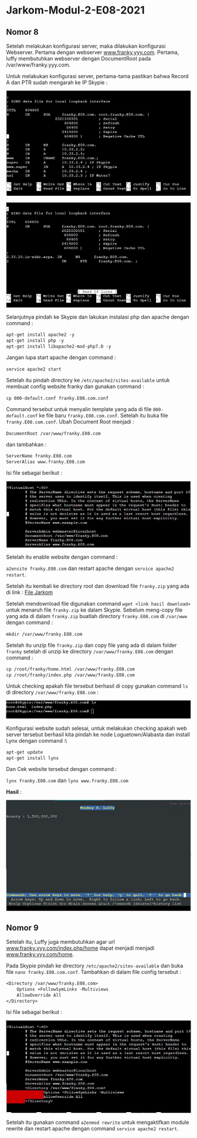 # Jarkom-Modul-2-E08-2021

## Nomor 8


Setelah melakukan konfigurasi server, maka dilakukan konfigurasi Webserver. Pertama dengan webserver www.franky.yyy.com. Pertama, luffy membutuhkan webserver dengan DocumentRoot pada /var/www/franky.yyy.com.

Untuk melakukan konfigurasi server, pertama-tama pastikan bahwa Record A dan PTR sudah mengarah ke IP Skypie : 


![ImgSrc](https://github.com/faisrafii/Jarkom-Modul-2-E08-2021/blob/4edcaedaeeea936dc53d329cd4799fe168df5ff7/pictures/Nomor%208a.JPG)

![ImgSrc](https://github.com/faisrafii/Jarkom-Modul-2-E08-2021/blob/1a54f8081458c29ea6e765eea78b027370354824/pictures/Nomor%208b.JPG)


Selanjutnya pindah ke Skypie dan lakukan instalasi php dan apache dengan command : 

```
apt-get install apache2 -y
apt-get install php -y
apt-get install libapache2-mod-php7.0 -y
```

Jangan lupa start apache dengan command :

`service apache2 start`

Setelah itu pindah directory ke `/etc/apache2/sites-available` untuk membuat config website franky dan gunakan command : 

`cp 000-default.conf franky.E08.com.conf`

Command tersebut untuk menyalin template yang ada di file `000-default.conf` ke file baru `franky.E08.com.conf`. Setelah itu buka file `franky.E08.com.conf`.
Ubah Document Root menjadi :

`DocumentRoot /var/www/franky.E08.com`

dan tambahkan :

```
ServerName franky.E08.com
ServerAlias www.franky.E08.com
```


Isi file sebagai berikut :


![ImgSrc](https://github.com/faisrafii/Jarkom-Modul-2-E08-2021/blob/ddf3d1d12ecb47bc75968b17ce2b739ebe4ebff5/pictures/Nomor%208c.JPG)


Setelah itu enable website dengan command :

`a2ensite franky.E08.com` dan restart apache dengan `service apache2 restart`.


Setelah itu kembali ke directory root dan download file `franky.zip` yang ada di link : [File Jarkom](https://github.com/FeinardSlim/Praktikum-Modul-2-Jarkom)


Setelah mendownload file digunakan command `wget <link hasil download>` untuk menaruh file `franky.zip` ke dalam Skypie. Sebelum meng-copy file yang ada di dalam `franky.zip` buatlah directory `franky.E08.com` di `/var/www` dengan command : 

`mkdir /var/www/franky.E08.com`

Setelah itu unzip file `franky.zip` dan copy file yang ada di dalam folder `franky` setelah di unzip ke directory `/var/www/franky.E08.com` dengan command :

```
cp /root/franky/home.html /var/www/franky.E08.com
cp /root/franky/index.php /var/www/franky.E08.com
```

Untuk checking apakah file tersebut berhasil di copy gunakan command `ls` di directory `/var/www/franky.E08.com` :

![ImgSrc](https://github.com/faisrafii/Jarkom-Modul-2-E08-2021/blob/242cd230ec2956953425147a8acef46592477217/pictures/Nomor%208d.JPG)

Konfigurasi website sudah selesai, untuk melakukan checking apakah web server tersebut berhasil kita pindah ke node Loguetown/Alabasta dan install Lynx dengan command :\

```
apt-get update
apt-get install lynx
```

Dan Cek website tersebut dengan command : 

`lynx franky.E08.com` dan `lynx www.franky.E08.com`

**Hasil** : 

![ImgSrc](https://github.com/faisrafii/Jarkom-Modul-2-E08-2021/blob/57243330c699a9f9c36c5c19949db6b0fba26c0f/pictures/Nomor%208e.JPG)


## Nomor 9 


Setelah itu, Luffy juga membutuhkan agar url www.franky.yyy.com/index.php/home dapat menjadi menjadi www.franky.yyy.com/home. 


Pada Skypie pindah ke directory `/etc/apache2/sites-available` dan buka file `nano franky.E08.com.conf`.
Tambahkan di dalam file config tersebut : 

```
<Directory /var/www/franky.E08.com>
    Options +FollowSymLinks -Multiviews
    AllowOverride All
</Directory>
```

Isi file sebagai berikut :

![ImgSrc](https://github.com/faisrafii/Jarkom-Modul-2-E08-2021/blob/fd02ea04c52ec4cd71de5567724755a45926a95f/pictures/Nomor%209a.JPG)


Setelah itu gunakan command `a2enmod rewrite` untuk mengaktifkan module rewrite dan restart apache dengan command `service apache2 restart`.
